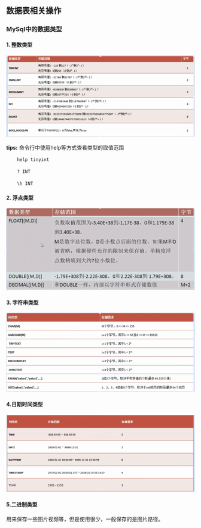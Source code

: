 ## 数据表相关操作

### MySql中的数据类型

#### 1. 整数类型

![](./images/11.png)

**tips:** 命令行中使用help等方式查看类型的取值范围

		
		help tinyint

		? INT

		\h INT

#### 2. 浮点类型

![](./images/float_type.png)

 
#### 3. 字符串类型


![](./images/type_string.png)


#### 4.日期时间类型


![](./images/type_date.png)


#### 5.二进制类型

用来保存一些图片视频等，但是使用很少，一般保存的是图片路径。